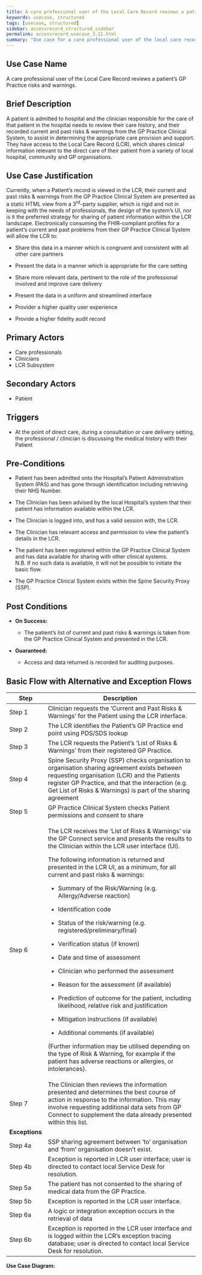 ```yaml
---
title: A care professional user of the Local Care Record reviews a patient’s GP Practice risks and warnings
keywords: usecase, structured
tags: [usecase, structured] 
sidebar: accessrecord_structured_sidebar
permalink: accessrecord_usecase_3.21.html
summary: "Use case for a care professional user of the local care record reviews a patient’s GP Practice risks and warnings"
---
```



## Use Case Name

A care professional user of the Local Care Record reviews a patient’s GP Practice risks and warnings.

## Brief Description

A patient is admitted to hospital and the clinician responsible for the
care of that patient in the hospital needs to review their care history,
and their recorded current and past risks & warnings from the GP
Practice Clinical System, to assist in determining the appropriate care
provision and support. They have access to the Local Care Record (LCR),
which shares clinical information relevant to the direct care of their
patient from a variety of local hospital, community and GP
organisations.

## Use Case Justification

Currently, when a Patient’s record is viewed in the LCR, their current
and past risks & warnings from the GP Practice Clinical System are
presented as a static HTML view from a 3<sup>rd</sup>-party supplier,
which is rigid and not in keeping with the needs of professionals, the
design of the system’s UI, nor is it the preferred strategy for sharing
of patient information within the LCR landscape. Electronically
consuming the FHIR-compliant profiles for a patient’s current and past
problems from their GP Practice Clinical System will allow the LCR to:

-   Share this data in a manner which is congruent and consistent with
    all other care partners

-   Present the data in a manner which is appropriate for the care
    setting

-   Share more relevant data, pertinent to the role of the professional
    involved and improve care delivery

-   Present the data in a uniform and streamlined interface

-   Provider a higher quality user experience

-   Provide a higher fidelity audit record

## Primary Actors  

- Care professionals
- Clinicians
- LCR Subsystem

## Secondary Actors

- Patient

## Triggers

- At the point of direct care, during a consultation or care delivery setting, the professional / clinician is discussing the medical history with their Patient

## Pre-Conditions  


-   Patient has been admitted onto the Hospital’s Patient Administration
    System (PAS) and has gone through identification including
    retrieving their NHS Number.

-   The Clinician has been advised by the local Hospital’s system that
    their patient has information available within the LCR.

-   The Clinician is logged into, and has a valid session with, the LCR.

-   The Clinician has relevant access and permission to view the
    patient’s details in the LCR.

-   The patient has been registered within the GP Practice Clinical
    System and has data available for sharing with other clinical
    systems.  
    N.B. If no such data is available, it will not be possible to
    initiate the basic flow.

-   The GP Practice Clinical System exists within the Spine Security
    Proxy (SSP).

## Post Conditions

-   **On Success:**

    -   The patient’s list of current and past risks & warnings is taken
        from the GP Practice Clinical System and presented in the LCR.

-   **Guaranteed:**

    -   Access and data returned is recorded for auditing purposes.

## Basic Flow with Alternative and Exception Flows

<table>
<thead>
<tr class="header">
<th style="width:10%">Step</th>
<th>Description</th>
</tr>
</thead>
<tbody>
<tr class="odd">
<td>Step 1</td>
<td>Clinician requests the ‘Current and Past Risks &amp; Warnings’ for the Patient using the LCR interface.</td>
</tr>
<tr class="even">
<td>Step 2</td>
<td>The LCR identifies the Patient’s GP Practice end point using PDS/SDS lookup</td>
</tr>
<tr class="odd">
<td>Step 3</td>
<td>The LCR requests the Patient’s ‘List of Risks &amp; Warnings’ from their registered GP Practice.</td>
</tr>
<tr class="even">
<td>Step 4</td>
<td>Spine Security Proxy (SSP) checks organisation to organisation sharing agreement exists between requesting organisation (LCR) and the Patients register GP Practice, and that the interaction (e.g. Get List of Risks &amp; Warnings) is part of the sharing agreement</td>
</tr>
<tr class="odd">
<td>Step 5</td>
<td>GP Practice Clinical System checks Patient permissions and consent to share</td>
</tr>
<tr class="even">
<td>Step 6</td>
<td><p>The LCR receives the ‘List of Risks &amp; Warnings’ via the GP Connect service and presents the results to the Clinician within the LCR user interface (UI).</p>
<p>The following information is returned and presented in the LCR UI, as a minimum, for all current and past risks &amp; warnings:</p>
<ul>
<li><p>Summary of the Risk/Warning (e.g. Allergy/Adverse reaction)</p></li>
<li><p>Identification code</p></li>
<li><p>Status of the risk/warning (e.g. registered/preliminary/final)</p></li>
<li><p>Verification status (if known)</p></li>
<li><p>Date and time of assessment</p></li>
<li><p>Clinician who performed the assessment</p></li>
<li><p>Reason for the assessment (if available)</p></li>
<li><p>Prediction of outcome for the patient, including likelihood, relative risk and justification</p></li>
<li><p>Mitigation instructions (if available)</p></li>
<li><p>Additional comments (if available)</p></li>
</ul>
<p>(Further information may be utilised depending on the type of Risk &amp; Warning, for example if the patient has adverse reactions or allergies, or intolerances).</p></td>
</tr>
<tr class="odd">
<td>Step 7</td>
<td>The Clinician then reviews the information presented and determines the best course of action in response to the information. This may involve requesting additional data sets from GP Connect to supplement the data already presented within this list.</td>
</tr>
<tr class="even">
<td><strong>Exceptions </strong></td>
<td></td>
</tr>
<tr class="odd">
<td>Step 4a</td>
<td>SSP sharing agreement between ‘to’ organisation and ‘from’ organisation doesn’t exist.</td>
</tr>
<tr class="even">
<td>Step 4b</td>
<td>Exception is reported in LCR user interface; user is directed to contact local Service Desk for resolution.</td>
</tr>
<tr class="odd">
<td>Step 5a</td>
<td>The patient has not consented to the sharing of medical data from the GP Practice.</td>
</tr>
<tr class="even">
<td>Step 5b</td>
<td>Exception is reported in the LCR user interface.</td>
</tr>
<tr class="odd">
<td>Step 6a</td>
<td>A logic or integration exception occurs in the retrieval of data</td>
</tr>
<tr class="even">
<td>Step 6b</td>
<td>Exception is reported in the LCR user interface and is logged within the LCR’s exception tracing database; user is directed to contact local Service Desk for resolution.</td>
</tr>
</tbody>
</table>

**Use Case Diagram:**
